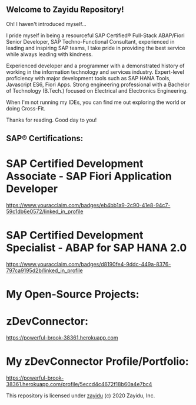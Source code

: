 ## Welcome to **Zayidu** Repository!

Oh! I haven't introduced myself...

I pride myself in being a resourceful SAP Certified® Full-Stack ABAP/Fiori Senior Developer, SAP Techno-Functional Consultant, experienced in leading and inspiring SAP teams, I take pride in providing the best service while always leading with kindness.

Experienced developer and a programmer with a demonstrated history of working in the information technology and services industry. Expert-level proficiency with major development tools such as SAP HANA Tools, Javascript ES6, Fiori Apps. Strong engineering professional with a Bachelor of Technology (B.Tech.) focused on Electrical and Electronics Engineering.

When I'm not running my IDEs, you can find me out exploring the world or doing Cross-Fit.

Thanks for reading. Good day to you!

## SAP® Certifications:

# SAP Certified Development Associate - SAP Fiori Application Developer

https://www.youracclaim.com/badges/eb4bb1a9-2c90-41e8-94c7-59c1db6e0572/linked_in_profile

# SAP Certified Development Specialist - ABAP for SAP HANA 2.0

https://www.youracclaim.com/badges/d8190fe4-9ddc-449a-8376-797ca9195d2b/linked_in_profile

# My Open-Source Projects:

# zDevConnector:

https://powerful-brook-38361.herokuapp.com

# My zDevConnector Profile/Portfolio:

https://powerful-brook-38361.herokuapp.com/profile/5eccd4c4672f18b60a4e7bc4

This repository is licensed under [zayidu](https://zayidu.github.io/portfolio) (c) 2020 Zayidu, Inc.

